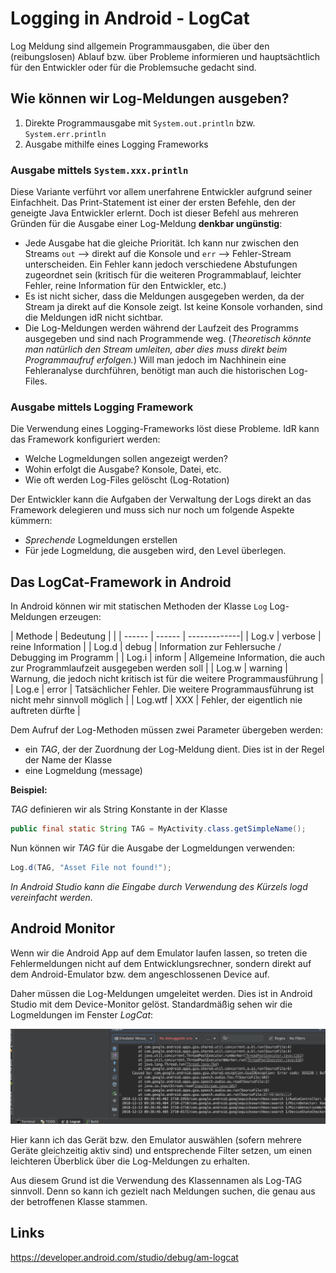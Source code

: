 # Logging in Android - LogCat

Log Meldung sind allgemein Programmausgaben, die über den (reibungslosen) Ablauf bzw. über Probleme informieren und hauptsächtlich für den Entwickler oder für die Problemsuche gedacht sind.

## Wie können wir Log-Meldungen ausgeben?

 1. Direkte Programmausgabe mit ```System.out.println``` bzw. ```System.err.println```
 1. Ausgabe mithilfe eines Logging Frameworks

### Ausgabe mittels ```System.xxx.println```
 Diese Variante verführt vor allem unerfahrene Entwickler aufgrund seiner Einfachheit. Das Print-Statement ist einer der ersten Befehle, den der geneigte Java Entwickler erlernt. Doch ist dieser Befehl aus mehreren Gründen für die Ausgabe einer Log-Meldung __denkbar ungünstig__:

 - Jede Ausgabe hat die gleiche Priorität. Ich kann nur zwischen den Streams ```out``` --> direkt auf die Konsole und ```err``` --> Fehler-Stream unterscheiden.
  Ein Fehler kann jedoch verschiedene Abstufungen zugeordnet sein (kritisch für die weiteren Programmablauf, leichter Fehler, reine Information für den Entwickler, etc.)
 - Es ist nicht sicher, dass die Meldungen ausgegeben werden, da der Stream ja direkt auf die Konsole zeigt. Ist keine Konsole vorhanden, sind die Meldungen idR nicht sichtbar.
 - Die Log-Meldungen werden während der Laufzeit des Programms ausgegeben und sind nach Programmende weg. (_Theoretisch könnte man natürlich den Stream umleiten, aber dies muss direkt beim Programmaufruf erfolgen._) Will man jedoch im Nachhinein eine Fehleranalyse durchführen, benötigt man auch die historischen Log-Files.

### Ausgabe mittels Logging Framework

Die Verwendung eines Logging-Frameworks löst diese Probleme. IdR kann das Framework konfiguriert werden:
 - Welche Logmeldungen sollen angezeigt werden?
 - Wohin erfolgt die Ausgabe? Konsole, Datei, etc.
 - Wie oft werden Log-Files gelöscht (Log-Rotation)

Der Entwickler kann die Aufgaben der Verwaltung der Logs direkt an das Framework delegieren und muss sich nur noch um folgende Aspekte kümmern:

 - _Sprechende_ Logmeldungen erstellen
 - Für jede Logmeldung, die ausgeben wird, den Level überlegen.

## Das LogCat-Framework in Android

In Android können wir mit statischen Methoden der Klasse ```Log``` Log-Meldungen erzeugen:

| Methode | Bedeutung | |
| ------ | ------ | -------------|
| Log.v | verbose | reine Information |
| Log.d | debug | Information zur Fehlersuche / Debugging im Programm |
| Log.i | inform | Allgemeine Information, die auch zur Programmlaufzeit ausgegeben werden soll |
| Log.w | warning | Warnung, die jedoch nicht kritisch ist für die weitere Programmausführung |
| Log.e | error | Tatsächlicher Fehler. Die weitere Programmausführung ist nicht mehr sinnvoll möglich |
| Log.wtf | XXX | Fehler, der eigentlich nie auftreten dürfte |

Dem Aufruf der Log-Methoden müssen zwei Parameter übergeben werden:

 - ein _TAG_, der der Zuordnung der Log-Meldung dient. Dies ist in der Regel der Name der Klasse
 - eine Logmeldung (message)

__Beispiel:__

_TAG_ definieren wir als String Konstante in der Klasse

```Java
public final static String TAG = MyActivity.class.getSimpleName();
```

Nun können wir _TAG_ für die Ausgabe der Logmeldungen verwenden:

```Java
Log.d(TAG, "Asset File not found!");
```

_In Android Studio kann die Eingabe durch Verwendung des Kürzels logd vereinfacht werden._

## Android Monitor

Wenn wir die Android App auf dem Emulator laufen lassen, so treten die Fehlermeldungen nicht auf dem Entwicklungsrechner, sondern direkt auf dem Android-Emulator bzw. dem angeschlossenen Device auf.

Daher müssen die Log-Meldungen umgeleitet werden. Dies ist in Android Studio mit dem Device-Monitor gelöst. Standardmäßig sehen wir die Logmeldungen im Fenster _LogCat_:

![](assets/014-Logging-Mit-LogCat-7406e7e0.png)

Hier kann ich das Gerät bzw. den Emulator auswählen (sofern mehrere Geräte gleichzeitig aktiv sind) und entsprechende Filter setzen, um einen leichteren Überblick über die Log-Meldungen zu erhalten.

Aus diesem Grund ist die Verwendung des Klassennamen als Log-TAG sinnvoll. Denn so kann ich gezielt nach Meldungen suchen, die genau aus der betroffenen Klasse stammen.

## Links
https://developer.android.com/studio/debug/am-logcat
